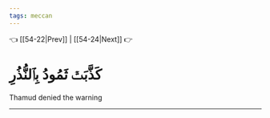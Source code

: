 ```yaml
---
tags: meccan
---
```


👈 [[54-22|Prev]] | [[54-24|Next]] 👉

# كَذَّبَتۡ ثَمُودُ بِٱلنُّذُرِ

Thamud denied the warning

---

